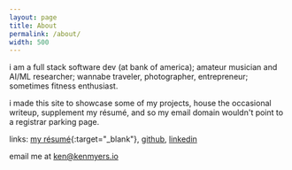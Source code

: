 ```yaml
---
layout: page
title: About
permalink: /about/
width: 500
---
```


i am a full stack software dev (at bank of america);
amateur musician and AI/ML researcher;
wannabe traveler, photographer, entrepreneur;
sometimes fitness enthusiast.

i made this site to showcase some of my projects, house the occasional writeup,
supplement my résumé,
and so my email domain wouldn't point to a registrar parking page.



links: [my résumé](/assets/docs/KenMyersResume.pdf){:target="_blank"}, [github](https://github.com/ken-myers/), [linkedin](https://www.linkedin.com/in/ken-myers-b22b25167/)

email me at [ken@kenmyers.io](mailto:ken@kenmyers.io)